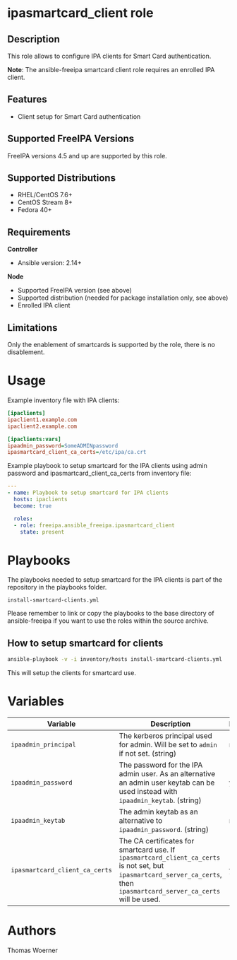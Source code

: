 ipasmartcard_client role
========================

Description
-----------

This role allows to configure IPA clients for Smart Card authentication.

**Note**: The ansible-freeipa smartcard client role requires an enrolled IPA client.


Features
--------
* Client setup for Smart Card authentication


Supported FreeIPA Versions
--------------------------

FreeIPA versions 4.5 and up are supported by this role.


Supported Distributions
-----------------------

* RHEL/CentOS 7.6+
* CentOS Stream 8+
* Fedora 40+


Requirements
------------

**Controller**
* Ansible version: 2.14+

**Node**
* Supported FreeIPA version (see above)
* Supported distribution (needed for package installation only, see above)
* Enrolled IPA client


Limitations
-----------

Only the enablement of smartcards is supported by the role, there is no disablement.


Usage
=====

Example inventory file with IPA clients:

```ini
[ipaclients]
ipaclient1.example.com
ipaclient2.example.com

[ipaclients:vars]
ipaadmin_password=SomeADMINpassword
ipasmartcard_client_ca_certs=/etc/ipa/ca.crt
```

Example playbook to setup smartcard for the IPA clients using admin password and ipasmartcard_client_ca_certs from inventory file:

```yaml
---
- name: Playbook to setup smartcard for IPA clients
  hosts: ipaclients
  become: true

  roles:
  - role: freeipa.ansible_freeipa.ipasmartcard_client
    state: present
```

Playbooks
=========

The playbooks needed to setup smartcard for the IPA clients is part of the repository in the playbooks folder.

```
install-smartcard-clients.yml
```

Please remember to link or copy the playbooks to the base directory of ansible-freeipa if you want to use the roles within the source archive.


How to setup smartcard for clients
----------------------------------

```bash
ansible-playbook -v -i inventory/hosts install-smartcard-clients.yml
```
This will setup the clients for smartcard use.


Variables
=========

Variable | Description | Required
-------- | ----------- | --------
`ipaadmin_principal` | The kerberos principal used for admin. Will be set to `admin` if not set. (string) | no
`ipaadmin_password` | The password for the IPA admin user. As an alternative an admin user keytab can be used instead with `ipaadmin_keytab`. (string) | yes
`ipaadmin_keytab` | The admin keytab as an alternative to `ipaadmin_password`. (string) | no
`ipasmartcard_client_ca_certs` | The CA certificates for smartcard use. If `ipasmartcard_client_ca_certs` is not set, but `ipasmartcard_server_ca_certs`, then `ipasmartcard_server_ca_certs` will be used. | yes


Authors
=======

Thomas Woerner
